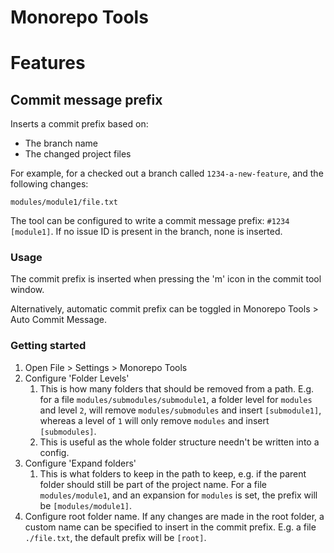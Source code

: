# Monorepo Tools

<!-- Plugin description -->
# Features

## Commit message prefix

Inserts a commit prefix based on:

- The branch name
- The changed project files

For example, for a checked out a branch called `1234-a-new-feature`, and the following changes:
```
modules/module1/file.txt
```

The tool can be configured to write a commit message prefix: `#1234 [module1]`. If no issue ID is present in the branch, none is inserted.

### Usage
The commit prefix is inserted when pressing the 'm' icon in the commit tool window.

Alternatively, automatic commit prefix can be toggled in Monorepo Tools > Auto Commit Message.

### Getting started

1. Open File > Settings > Monorepo Tools
2. Configure 'Folder Levels'
   1. This is how many folders that should be removed from a path. E.g. for a file `modules/submodules/submodule1`, a folder level for `modules` and level `2`, will remove `modules/submodules` and insert `[submodule1]`, whereas a level of `1` will only remove `modules` and insert `[submodules]`.
   2. This is useful as the whole folder structure needn't be written into a config.
3. Configure 'Expand folders'
   1. This is what folders to keep in the path to keep, e.g. if the parent folder should still be part of the project name. For a file `modules/module1`, and an expansion for `modules` is set, the prefix will be `[modules/module1]`.
4. Configure root folder name. If any changes are made in the root folder, a custom name can be specified to insert in the commit prefix. E.g. a file `./file.txt`, the default prefix will be `[root]`.

<!-- Plugin description end -->
